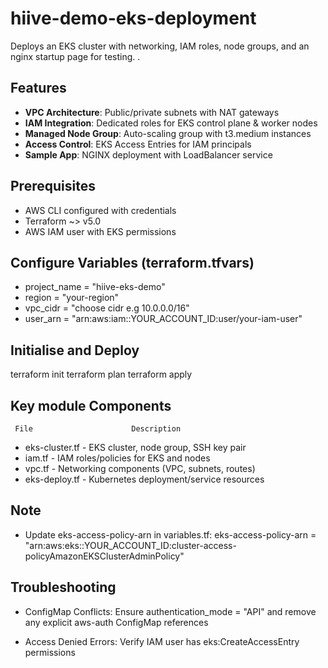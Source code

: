 # hiive-demo-eks-deployment

Deploys an EKS cluster with networking, IAM roles, node groups, and an nginx startup page for testing.
.
## Features
- **VPC Architecture**: Public/private subnets with NAT gateways
- **IAM Integration**: Dedicated roles for EKS control plane & worker nodes
- **Managed Node Group**: Auto-scaling group with t3.medium instances
- **Access Control**: EKS Access Entries for IAM principals
- **Sample App**: NGINX deployment with LoadBalancer service

## Prerequisites
- AWS CLI configured with credentials
- Terraform ~> v5.0
- AWS IAM user with EKS permissions


## Configure Variables (terraform.tfvars)

- project_name = "hiive-eks-demo"
- region       = "your-region"
- vpc_cidr     = "choose cidr e.g 10.0.0.0/16"
- user_arn     = "arn:aws:iam::YOUR_ACCOUNT_ID:user/your-iam-user"

## Initialise and Deploy
 
 terraform init 
 terraform plan
 terraform apply 

## Key module Components

     File	                   Description
- eks-cluster.tf	              -              EKS cluster, node group, SSH key pair
- iam.tf	                      -              IAM roles/policies for EKS and nodes
- vpc.tf                     	  -              Networking components (VPC, subnets, routes)
- eks-deploy.tf             	  -              Kubernetes deployment/service resources

## Note
 
* Update
 eks-access-policy-arn in variables.tf:
 eks-access-policy-arn = "arn:aws:eks::YOUR_ACCOUNT_ID:cluster-access-policyAmazonEKSClusterAdminPolicy"


## Troubleshooting

* ConfigMap Conflicts: Ensure authentication_mode = "API" and remove any explicit aws-auth ConfigMap references

* Access Denied Errors: Verify IAM user has eks:CreateAccessEntry permissions
